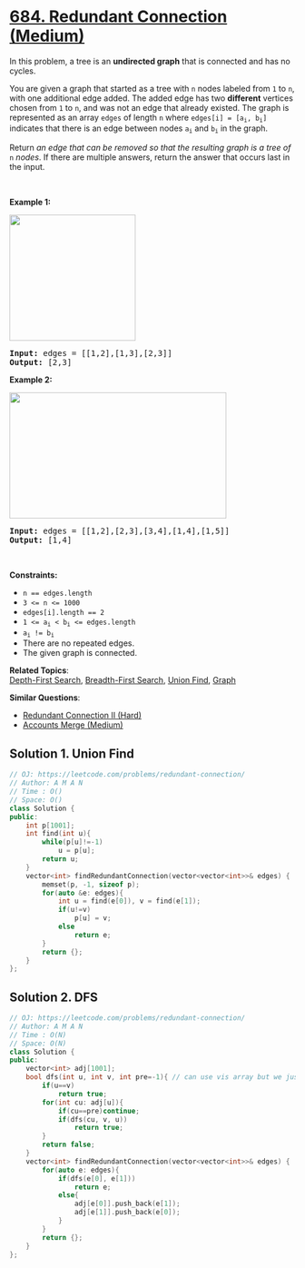 # [684. Redundant Connection (Medium)](https://leetcode.com/problems/redundant-connection/)

<p>In this problem, a tree is an <strong>undirected graph</strong> that is connected and has no cycles.</p>

<p>You are given a graph that started as a tree with <code>n</code> nodes labeled from <code>1</code> to <code>n</code>, with one additional edge added. The added edge has two <strong>different</strong> vertices chosen from <code>1</code> to <code>n</code>, and was not an edge that already existed. The graph is represented as an array <code>edges</code> of length <code>n</code> where <code>edges[i] = [a<sub>i</sub>, b<sub>i</sub>]</code> indicates that there is an edge between nodes <code>a<sub>i</sub></code> and <code>b<sub>i</sub></code> in the graph.</p>

<p>Return <em>an edge that can be removed so that the resulting graph is a tree of </em><code>n</code><em> nodes</em>. If there are multiple answers, return the answer that occurs last in the input.</p>

<p>&nbsp;</p>
<p><strong>Example 1:</strong></p>
<img alt="" src="https://assets.leetcode.com/uploads/2021/05/02/reduntant1-1-graph.jpg" style="width: 222px; height: 222px;">
<pre><strong>Input:</strong> edges = [[1,2],[1,3],[2,3]]
<strong>Output:</strong> [2,3]
</pre>

<p><strong>Example 2:</strong></p>
<img alt="" src="https://assets.leetcode.com/uploads/2021/05/02/reduntant1-2-graph.jpg" style="width: 382px; height: 222px;">
<pre><strong>Input:</strong> edges = [[1,2],[2,3],[3,4],[1,4],[1,5]]
<strong>Output:</strong> [1,4]
</pre>

<p>&nbsp;</p>
<p><strong>Constraints:</strong></p>

<ul>
	<li><code>n == edges.length</code></li>
	<li><code>3 &lt;= n &lt;= 1000</code></li>
	<li><code>edges[i].length == 2</code></li>
	<li><code>1 &lt;= a<sub>i</sub> &lt; b<sub>i</sub> &lt;= edges.length</code></li>
	<li><code>a<sub>i</sub> != b<sub>i</sub></code></li>
	<li>There are no repeated edges.</li>
	<li>The given graph is connected.</li>
</ul>


**Related Topics**:  
[Depth-First Search](https://leetcode.com/tag/depth-first-search/), [Breadth-First Search](https://leetcode.com/tag/breadth-first-search/), [Union Find](https://leetcode.com/tag/union-find/), [Graph](https://leetcode.com/tag/graph/)

**Similar Questions**:
* [Redundant Connection II (Hard)](https://leetcode.com/problems/redundant-connection-ii/)
* [Accounts Merge (Medium)](https://leetcode.com/problems/accounts-merge/)

## Solution 1. Union Find

```cpp
// OJ: https://leetcode.com/problems/redundant-connection/
// Author: A M A N
// Time : O()
// Space: O()
class Solution {
public:
    int p[1001];
    int find(int u){
        while(p[u]!=-1)
            u = p[u];
        return u;
    }
    vector<int> findRedundantConnection(vector<vector<int>>& edges) {
        memset(p, -1, sizeof p);
        for(auto &e: edges){
            int u = find(e[0]), v = find(e[1]);
            if(u!=v)
                p[u] = v;
            else
                return e;
        }
        return {};
    }
};
```
## Solution 2. DFS

```cpp
// OJ: https://leetcode.com/problems/redundant-connection/
// Author: A M A N
// Time : O(N)
// Space: O(N)
class Solution {
public:
    vector<int> adj[1001];
    bool dfs(int u, int v, int pre=-1){ // can use vis array but we just have to find once where its visited
        if(u==v)
            return true;
        for(int cu: adj[u]){
            if(cu==pre)continue;
            if(dfs(cu, v, u))
                return true;
        }
        return false;
    }
    vector<int> findRedundantConnection(vector<vector<int>>& edges) {
        for(auto e: edges){
            if(dfs(e[0], e[1]))
                return e;
            else{
                adj[e[0]].push_back(e[1]);
                adj[e[1]].push_back(e[0]);
            }
        }
        return {};
    }
};
```